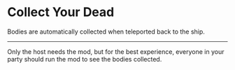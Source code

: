# Collect Your Dead

Bodies are automatically collected when teleported back to the ship.

---

Only the host needs the mod, but for the best experience, everyone in your party should run the mod to see the bodies collected.